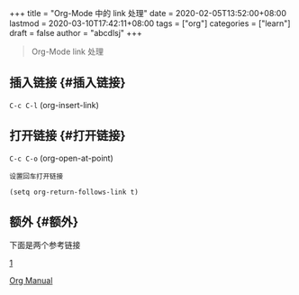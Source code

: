 +++
title = "Org-Mode 中的 link 处理"
date = 2020-02-05T13:52:00+08:00
lastmod = 2020-03-10T17:42:11+08:00
tags = ["org"]
categories = ["learn"]
draft = false
author = "abcdlsj"
+++

> Org-Mode link 处理

<!--more-->


## 插入链接 {#插入链接}

`C-c C-l` (org-insert-link)


## 打开链接 {#打开链接}

`C-c C-o` (org-open-at-point)

`设置回车打开链接`

```elisp
(setq org-return-follows-link t)
```


## 额外 {#额外}

下面是两个参考链接

[1](https://brantou.github.io/2017/03/21/just-try/)

[Org Manual](https://orgmode.org/org.html#Hyperlinks)

